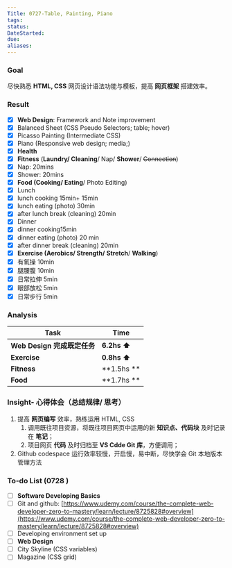 ```yaml
---
Title: 0727-Table, Painting, Piano
tags:
status:
DateStarted:
due:
aliases:
---
```


### Goal

尽快熟悉 **HTML, CSS** 网页设计语法功能与模板，提高 **网页框架** 搭建效率。

### **Result**

- [x] **Web Design**: Framework and Note improvement
- [x] Balanced Sheet (CSS Pseudo Selectors; table; hover)
- [x] Picasso Painting (Intermediate CSS)
- [x] Piano (Responsive web design; media;)
- [x] **Health**
- [x] **Fitness** (**Laundry/ Cleaning**/ Nap/ **Shower**/ ~~Connection~~)
- [x] Nap: 20mins
- [x] Shower: 20mins
- [x] **Food (Cooking/ Eating**/ Photo Editing)
- [x] Lunch
- [x] lunch cooking 15min+ 15min
- [x] lunch eating (photo) 30min
- [x] after lunch break (cleaning) 20min
- [x] Dinner
- [x] dinner cooking15min
- [x] dinner eating (photo) 20 min
- [x] after dinner break (cleaning) 20min
- [x] **Exercise (Aerobics/ Strength/** **Stretch**/ **Walking**)
- [x] 有氧操 10min
- [x] 腿腰腹 10min
- [x] 日常拉伸 5min
- [x] 眼部放松 5min
- [x] 日常步行 5min

### Analysis

| **Task**                    | **Time**     |
| --------------------------- | ------------ |
| **Web Design 完成既定任务** | **6.2hs ⬆️** |
| **Exercise**                | **0.8hs ⬆️** |
| **Fitness**                 | **1.5hs **   |
| **Food**                    | **1.7hs **   |

### Insight- 心得体会（总结规律/ 思考）

1. 提高 **网页编写** 效率，熟练运用 HTML, CSS
   1. 调用既往项目资源，将既往项目网页中运用的新 **知识点、代码块** 及时记录在 **笔记**；
   2. 项目网页 **代码** 及时归档至 **VS Cdde Git 库**，方便调用；
2. Github codespace 运行效率较慢，开启慢，易中断，尽快学会 Git 本地版本管理方法

### To-do List (0728 )

- [ ] **Software Developing Basics**
- [ ] Git and github:
      [https://www.udemy.com/course/the-complete-web-developer-zero-to-mastery/learn/lecture/8725828#overview](https://www.udemy.com/course/the-complete-web-developer-zero-to-mastery/learn/lecture/8725828#overview)
- [ ] Developing environment set up
- [ ] **Web Design**
- [ ] City Skyline (CSS variables)
- [ ] Magazine (CSS grid)
